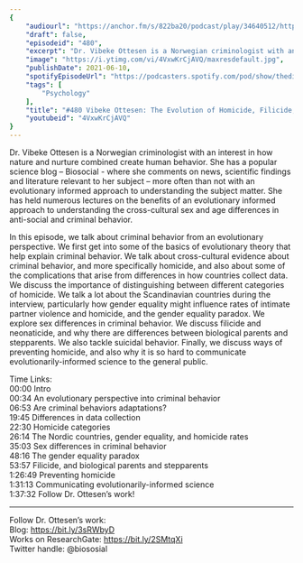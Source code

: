 ```yaml
---
{
	"audiourl": "https://anchor.fm/s/822ba20/podcast/play/34640512/https%3A%2F%2Fd3ctxlq1ktw2nl.cloudfront.net%2Fstaging%2F2021-5-1%2F0d4d3f41-a0a6-3777-8d82-d211de9f323b.m4a",
	"draft": false,
	"episodeid": "480",
	"excerpt": "Dr. Vibeke Ottesen is a Norwegian criminologist with an interest in how nature and nurture combined create human behavior. She has a popular science blog – Biosocial - where she comments on news, scientific findings and literature relevant to her subject – more often than not with an evolutionary informed approach to understanding the subject matter. She has held numerous lectures on the benefits of an evolutionary informed approach to understanding the cross-cultural sex and age differences in anti-social and criminal behavior. ",
	"image": "https://i.ytimg.com/vi/4VxwKrCjAVQ/maxresdefault.jpg",
	"publishDate": 2021-06-10,
	"spotifyEpisodeUrl": "https://podcasters.spotify.com/pod/show/thedissenter/episodes/480-Vibeke-Ottesen-The-Evolution-of-Homicide--Filicide--and-Neonaticide-e11vl60",
	"tags": [
		"Psychology"
	],
	"title": "#480 Vibeke Ottesen: The Evolution of Homicide, Filicide, and Neonaticide",
	"youtubeid": "4VxwKrCjAVQ"
}
---
```

Dr. Vibeke Ottesen is a Norwegian criminologist with an interest in how nature and nurture combined create human behavior. She has a popular science blog – Biosocial - where she comments on news, scientific findings and literature relevant to her subject – more often than not with an evolutionary informed approach to understanding the subject matter. She has held numerous lectures on the benefits of an evolutionary informed approach to understanding the cross-cultural sex and age differences in anti-social and criminal behavior. 

In this episode, we talk about criminal behavior from an evolutionary perspective. We first get into some of the basics of evolutionary theory that help explain criminal behavior. We talk about cross-cultural evidence about criminal behavior, and more specifically homicide, and also about some of the complications that arise from differences in how countries collect data. We discuss the importance of distinguishing between different categories of homicide. We talk a lot about the Scandinavian countries during the interview, particularly how gender equality might influence rates of intimate partner violence and homicide, and the gender equality paradox. We explore sex differences in criminal behavior. We discuss filicide and neonaticide, and why there are differences between biological parents and stepparents. We also tackle suicidal behavior. Finally, we discuss ways of preventing homicide, and also why it is so hard to communicate evolutionarily-informed science to the general public.

Time Links:  
<time>00:00</time> Intro  
<time>00:34</time> An evolutionary perspective into criminal behavior  
<time>06:53</time> Are criminal behaviors adaptations?  
<time>19:45</time> Differences in data collection  
<time>22:30</time> Homicide categories  
<time>26:14</time> The Nordic countries, gender equality, and homicide rates  
<time>35:03</time> Sex differences in criminal behavior  
<time>48:16</time> The gender equality paradox  
<time>53:57</time> Filicide, and biological parents and stepparents  
<time>1:26:49</time> Preventing homicide  
<time>1:31:13</time> Communicating evolutionarily-informed science  
<time>1:37:32</time> Follow Dr. Ottesen’s work!

---

Follow Dr. Ottesen’s work:  
Blog: https://bit.ly/3sRWbyD  
Works on ResearchGate: https://bit.ly/2SMtqXi  
Twitter handle: @biososial
